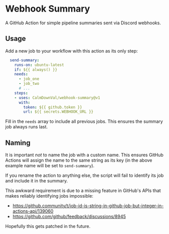 # Webhook Summary

A GitHub Action for simple pipeline summaries sent via Discord webhooks.

## Usage

Add a new job to your workflow with this action as its only step:

```yml
  send-summary:
    runs-on: ubuntu-latest
    if: ${{ always() }}
    needs:
      - job_one
      - job_two
      # ...
    steps:
    - uses: CalmDownVal/webhook-summary@v1
      with:
        token: ${{ github.token }}
        url: ${{ secrets.WEBHOOK_URL }}
```

Fill in the `needs` array to include all previous jobs. This ensures the summary
job always runs last.

## Naming

It is important *not* to name the job with a custom name. This ensures GitHub
Actions will assign the name to the same string as its key (in the above example
name will be set to `send-summary`).

If you rename the action to anything else, the script will fail to identify its
job and include it in the summary.

This awkward requirement is due to a missing feature in GitHub's APIs that makes
reliably identifying jobs impossible:

- https://github.community/t/job-id-is-string-in-github-job-but-integer-in-actions-api/139060
- https://github.com/github/feedback/discussions/8945

Hopefully this gets patched in the future.
